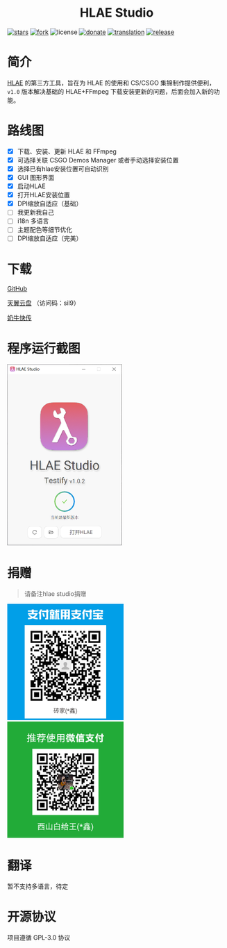 <h1 align="center">HLAE Studio</h1>

[![stars](https://img.shields.io/github/stars/One-Studio/HLAE-Studio.svg?style=flat&color=green)](https://github.com/One-Studio/HLAE-Studio
)
[![fork](https://img.shields.io/github/forks/One-Studio/HLAE-Studio.svg?style=flat&color=critical)](https://github.com/One-Studio/HLAE-Studio)
![license](https://img.shields.io/badge/license-GPL%203-orange.svg?style=flat)
[![donate](https://img.shields.io/badge/$-donate-ff69b4.svg?style=flat)](https://github.com/One-Studio/HLAE-Studio#捐赠
)
[![translation](https://img.shields.io/badge/$-translation-ff69b4.svg?style=flat&color=blueviolet)](https://github.com/One-Studio/HLAE-Studio#翻译)
[![release](https://img.shields.io/github/release/One-Studio/HLAE-Studio.svg?style=flat&color=blue)](https://github.com/One-Studio/HLAE-Studio/releases)

# 简介

[HLAE](https://github.com/advancedfx/advancedfx) 的第三方工具，旨在为 HLAE 的使用和 CS/CSGO 集锦制作提供便利，`v1.0` 版本解决基础的 HLAE+FFmpeg 下载安装更新的问题，后面会加入新的功能。

# 路线图

- [x] 下载、安装、更新 HLAE 和 FFmpeg
- [x] 可选择关联 CSGO Demos Manager 或者手动选择安装位置
- [x] 选择已有hlae安装位置可自动识别
- [x] GUI 图形界面
- [x] 启动HLAE
- [x] 打开HLAE安装位置
- [x] DPI缩放自适应（基础）
- [ ] 我更新我自己
- [ ] i18n 多语言
- [ ] 主题配色等细节优化
- [ ] DPI缩放自适应（完美）

# 下载

[GitHub](https://github.com/One-Studio/HLAE-Studio/releases)

[天翼云盘](https://cloud.189.cn/t/YnmMr2iiQbYr) （访问码：sil9）

[奶牛快传](https://cowtransfer.com/s/5616bac4a21e42)

# 程序运行截图

<img src=".\assets\程序界面.png" alt="程序界面" style="zoom:50%;" />

# 捐赠

> 请备注hlae studio捐赠

<img src=".\assets\支付宝.png" alt="支付宝" style="zoom: 67%;margin: auto;" /><img src=".\assets\微信.png" alt="微信" style="zoom: 67%;margin: auto;" />

# 翻译

暂不支持多语言，待定

# 开源协议

项目遵循 GPL-3.0 协议